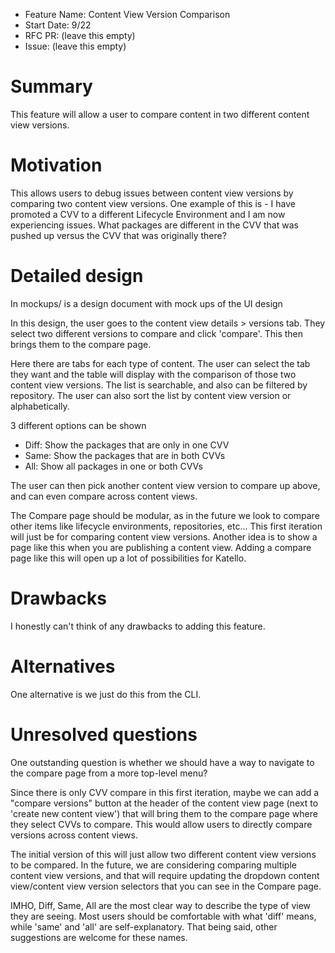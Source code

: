 - Feature Name: Content View Version Comparison
- Start Date: 9/22
- RFC PR: (leave this empty)
- Issue: (leave this empty)

# Summary
[summary]: #summary
This feature will allow a user to compare content in two different content view versions. 

# Motivation
[motivation]: #motivation
This allows users to debug issues between content view versions by comparing two content view versions.
One example of this is - I have promoted a CVV to a different Lifecycle Environment and I am now experiencing
issues. What packages are different in the CVV that was pushed up versus the CVV that was originally there?

# Detailed design
[design]: #detailed-design

In mockups/ is a design document with mock ups of the UI design

In this design, the user goes to the content view details > versions tab. They select two different versions to compare and click 'compare'. This then brings them to the compare page.

Here there are tabs for each type of content. The user can select the tab they want and the table will display with the comparison of those two content view versions. The list is searchable, and also can be filtered by repository. The user can also sort the list by content view version or alphabetically. 

3 different options can be shown
- Diff: Show the packages that are only in one CVV
- Same: Show the packages that are in both CVVs
- All: Show all packages in one or both CVVs

The user can then pick another content view version to compare up above, and can even compare across content views.

The Compare page should be modular, as in the future we look to compare other items like lifecycle environments, repositories, etc... This first iteration will just be for comparing content view versions. Another idea is to show a page like this when you are publishing a content view. Adding a compare page like this will open up a lot of possibilities for Katello.

# Drawbacks
[drawbacks]: #drawbacks
I honestly can't think of any drawbacks to adding this feature.

# Alternatives
[alternatives]: #alternatives

One alternative is we just do this from the CLI.

# Unresolved questions
[unresolved]: #unresolved-questions
One outstanding question is whether we should have a way to navigate to the compare page from a more top-level menu? 

Since there is only CVV compare in this first iteration, maybe we can add a "compare versions" button at the header of the content view page (next to 'create new content view') that will bring them to the compare page where they select CVVs to compare. This would allow users to directly compare versions across content views.

The initial version of this will just allow two different content view versions to be compared. In the future, we are considering comparing multiple content view versions, and that will require updating the dropdown content view/content view version selectors that you can see in the Compare page.

IMHO, Diff, Same, All are the most clear way to describe the type of view they are seeing. Most users should be comfortable with what 'diff' means, while 'same' and 'all' are self-explanatory. That being said, other suggestions are welcome for these names.
